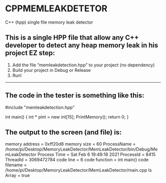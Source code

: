 # CPPMEMLEAKDETETOR
C++ (hpp) single file memory leak detector




## This is a single HPP file that allow any C++ developer to detect any heap memory leak in his project EZ step:

1) Add the file “memleakdetection.hpp” to your project (no dependency)
2) Build your project in Debug or Release
3) Run!

----------------------------------------------------------------------------------------------------
## The code in the tester is something like this:

#include "memleakdetection.hpp"

int main()
{
    int * pint = new int[15];
    PrintMemory();
    return 0;
}



## The output to the screen (and file) is:

memory address = 0xff20d8
memory size = 60
ProcessName = /home/pi/Desktop/MemoryLeakDetector/MemLeakDetector/bin/Debug/MemLeakDetector
Process Time = Sat Feb  6 19:49:18 2021
ProcessId = 8415
ThreadId = 3069472784
code line = 6
code function = int main()
code filename = /home/pi/Desktop/MemoryLeakDetector/MemLeakDetector/main.cpp
Is Array = true
